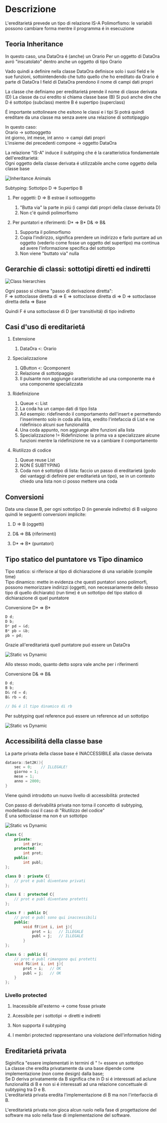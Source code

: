 # Descrizione

L'ereditarietá prevede un tipo di relazione IS-A
Polimorfismo: le variabili possono cambiare forma mentre il programma é in esecuzione


## Teoria Inheritance

In questo caso, una DataOra é (anche) un Orario
Per un oggetto di DataOra avró "inscatolato" dentro anche un oggetto di tipo Orario

Vado quindi a definire nella classe DataOra definisce solo i suoi field e le sue funzioni, sottointendendo che tutto quello che ho ereditato da Orario é parte di DataOra 
I field di DataOra prendono il nome di campi dati propri

La classe che definiamo per ereditarietá prende il nome di classe derivata (D)
La classe da cui eredito si chiama classe base (B)
Si puó anche dire che D é sottotipo (subclass) mentre B é supertipo (superclass)

É importante sottolineare che esitono le classi e i tipi
Si potrá quindi ereditare da una classe ma senza avere una relazione di sottotipaggio

In questo caso:  
Orario -> sottooggetto  
int giorno, int mese, int anno -> campi dati propri  
L'insieme dei precedenti compone -> oggetto DataOra  

La relazione "IS-A" induce il subtyping che é la caratteristica fondamentale dell'ereditarietá:  
Ogni oggetto della classe derivata é utilizzabile anche come oggetto della classe base

![Inheritance Animals](../../assets/inheritance_animals.png)

Subtyping: Sottotipo D => Supertipo B
  
1. Per oggetti: D => B     estrae il sottooggetto
    1. "Butta via" la parte in piú (i campi dati propri della classe derivata D)
    2. Non c'é quindi polimorfismo

2. Per puntatori e riferimenti: D* => B*  D& => B&  
    1. Supporta il polimorfismo  
    2. Copia l'indirizzo, significa prendere un indirizzo e farlo puntare ad un oggetto   (vederlo come fosse un oggetto del supertipo) ma continua ad avere l'informazione specifica del sottotipo  
    3. Non viene "buttato via" nulla  


## Gerarchie di classi: sottotipi diretti ed indiretti

![Class hierarchies](../../assets/class_hierarchies.png)

Ogni passo si chiama "passo di derivazione diretta":  
F => sottoclasse diretta di => E => sottoclasse diretta di => D => sottoclasse diretta della => Base

Quindi F é una sottoclasse di D (per transitivitá) di tipo indiretto


## Casi d'uso di ereditarietá 

1. Estensione  
    1. DataOra <: Orario

2. Specializzazione  
    1. QButton <: Qcomponent  
    2. Relazione di sottotipaggio  
    3. Il pulsante non aggiunge caratteristiche ad una componente ma é una componente specializzata  

3. Ridefinizione  
    1. Queue <: List  
    2. La coda ha un campo dati di tipo lista  
    3. Ad esempio: ridefinendo il comportamento dell'insert e permettendo l'inserimento solo in coda alla lista, eredito l'intefaccia di List e ne ridefinisco alcuni sue funzionalitá  
    4. Una coda appunto, non aggiunge altre funzioni alla lista  
    5. Specializzazione != Ridefinizione: la prima va a specializzare alcune funzioni mentre la ridefinizione ne va a cambiare il comportamento  

4. Riutilizzo di codice  
    1. Queue reuse List  
    2. NON É SUBTYPING  
    3. Coda non é sottotipo di lista: faccio un passo di ereditarietá (godo dei vantaggi di definire per ereditarietá un tipo), se in un contesto chiedo una lista non ci posso mettere una coda  


## Conversioni

Data una classe B, per ogni sottotipo D (in generale indiretto) di B valgono quindi le seguenti conversioni implicite:  

1. D => B (oggetti)

2. D& => B& (riferimenti)

3. D* => B* (puntatori)


## Tipo statico del puntatore vs Tipo dinamico

Tipo statico: si riferisce al tipo di dichiarazione di una variabile (compile time)  
Tipo dinamico: mette in evidenza che questi puntatori sono polimorfi, possono memorizzare indirizzi (oggetti, non necessariamente dello stesso tipo di quello dichiarato) (run time) é un sottotipo del tipo statico di dichiarazione di quel puntatore 

Conversione D* => B*

```cpp
D d; 
D b;
D* pd = &d;
B* pb = &b;
pb = pd;
```
Grazie all'ereditarietá quell puntatore puó essere un DataOra

![Static vs Dynamic](../../assets/statictype_dynamictype.png)

Allo stesso modo, quanto detto sopra vale anche per i riferimenti

Conversione D& => B&

```cpp
D d;
B b;
D& rd = d;
B& rb = d;

// D& é il tipo dinamico di rb
```
Per subtyping quel reference puó essere un reference ad un sottotipo

![Static vs Dynamic](../../assets/statictype_dynamictype_reference.png)


## Accessibilitá della classe base

La parte privata della classe base é INACCESSIBILE alla classe derivata

```cpp
dataora::Set2K(){
    sec = 0;    // ILLEGALE!
    giorno = 1;
    mese = 1;
    anno = 2000;
}
```
Viene quindi introdotto un nuovo livello di accessibilitá: protected

Con passo di derivabilitá privata non torna il concetto di subtyping, modellando cosi il caso di "Riutilizzo del codice"  
É una sottoclasse ma non é un sottotipo

![Static vs Dynamic](../../assets/Inheritance_levels.png)

```cpp
class C{
    private:
        int priv;
    protected:
        int prot;
    public:
        int publ;
};

class D : private C{
    // prot e publ diventano privati
};

class E : protected C{
    // prot e publ diventano protetti
};

class F : public D{
    // prot e publ sono qui inaccessibili
    public:
        void fF(int i, int j){
            prot = i;   // ILLEGALE
            publ = j;   // ILLEGALE
        }
};

class G : public E{
    // prot e publ rimangono qui protetti
    void fG(int i, int j){
        prot = i;   // OK
        publ = j;   // OK
    }
};
```

### Livello protected

1. Inacessibile all'esterno -> come fosse private  

2. Acessibile per i sottotipi -> diretti e indiretti    

3. Non supporta il subtyping  

4. I membri protected rappresentano una violazione dell'information hiding


## Ereditarietá privata

Siginifica "essere implementati in termini di " != essere un sottotipo  
La classe che eredita privatamente da una base dipende come implementazione (non come design) dalla base;    
Se D deriva privatamente da B significa che in D si é interessati ad aclune funzionalitá di B e non si é interessati ad una relazione concettuale di subtyping tra D e B.  
L'ereditarietá privata eredita l'implementazione di B ma non l'interfaccia di B.   

L'ereditarietá privata non gioca alcun ruolo nella fase di progettazione del software ma solo nella fase di implementazione del software.  
